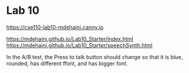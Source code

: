 # Lab 10

https://cse110-lab10-mdehaini.canny.io


https://mdehaini.github.io/Lab10_Starter/index.html
https://mdehaini.github.io/Lab10_Starter/speechSynth.html

In the A/B test, the Press to talk button should change so that it is blue, rounded, has different ffont, and has bigger font. 